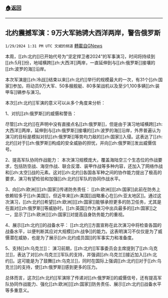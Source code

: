 ###  [:house:返回](README.md)
---


## 北约震撼军演：9万大军驰骋大西洋两岸，警告俄罗斯
`1/29/2024 1:31 PM UTC 文斌的频道` [轉載自GNews](https://gnews.org/articles/2263072)

本周，[[zh:北约]]已开始代号为“坚定捍卫者2024”的军事演习，时间将持续到[[zh:5月]]份，地域横跨[[zh:大西洋]]两岸，一直延伸到与[[zh:俄罗斯]]接壤的[[zh:波罗的海]]沿岸。

本次军演是[[zh:冷战]]结束以来[[zh:北约]]举行的规模最大的一次，有31个[[zh:国家]]参加，将动员9万大军、50多艘舰艇、80多架战机以及至少1,100多辆[[zh:装甲车]]辆参与演习。

本次[[zh:北约]]军演的意义可以从多个角度来分析：

1、对抗[[zh:俄罗斯]]的威慑和警告：

尽管[[zh:北约]]在声明中没有直接点名[[zh:俄罗斯]]，但是由于演习地域横跨[[zh:大西洋]]两岸，延伸到与[[zh:俄罗斯]]接壤的[[zh:波罗的海]]沿岸，外界普遍认为演习的目标是模拟对抗[[zh:俄罗斯]]等势均力敌的[[zh:国家]]入侵。这表达了[[zh:北约]]对于[[zh:俄罗斯]]构成的安全威胁的担忧，并向[[zh:俄罗斯]]发出威慑信号。

2、提高军队协同作战能力： 本次演习规模庞大，覆盖海陆空三个生态位的作战要求，包括防空战、海空作战、联合反潜、装甲作战等多种内容，还加入了网络作战和[[zh:太空]]战的元素。这对[[zh:北约]]各国各军种之间的协作能力提出了极高的要求，演习有望检验和加强[[zh:北约]]军队的协同作战水平。

3、向[[zh:欧洲]][[zh:国家]]传递防务责任： [[zh:欧洲]][[zh:国家]]此前在防务上依赖较多于[[zh:美国]]，但近年来[[zh:美国]]战略重心在[[zh:亚太地区]]。通过这次演习，[[zh:北约]]希望[[zh:欧洲]][[zh:国家]]能够承担更多的防卫任务，尤其是在面对[[zh:俄罗斯]]等威胁时。[[zh:英国]]作为演习中出兵最多的[[zh:国家]]之一，显示了[[zh:欧洲]][[zh:国家]]对提高自身防务能力的重视。

4、展示[[zh:北约]]的战备水平： [[zh:北约]]方面宣称在此次演习中将检查各国的战备水平，以便判断其应对大规模[[zh:战争]]的能力。这表明演习不仅仅是为了威慑潜在威胁，也是为了展示[[zh:北约成员国]]的军事实力和准备度。

5、支持[[zh:乌克兰]]： 演习前期，[[zh:北约]]军事委员会主席提到了[[zh:乌克兰]]，表达了对[[zh:乌克兰]]军队的支持，并强调[[zh:乌克兰]]接近加入[[zh:北约]]。这可能是为了鼓舞[[zh:乌克兰]]，同时在国际上强调[[zh:北约]]对于[[zh:乌克兰]]的支持，使[[zh:俄罗斯]]感到更多的压力。

总体而言，这次[[zh:北约]]军演除了传递对[[zh:俄罗斯]]的威慑信号，还有提高军队协同作战能力、强化[[zh:欧洲]][[zh:国家]]防务责任、展示[[zh:北约]]战备水平等多重意义。
